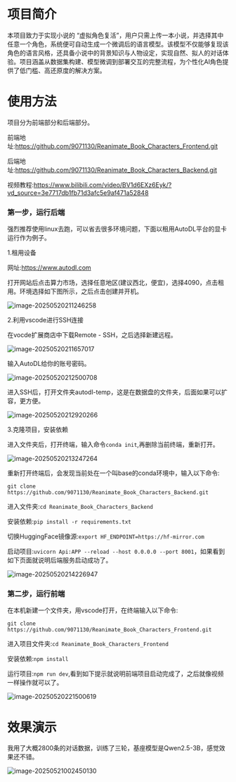 # 项目简介

本项目致力于实现小说的 “虚拟角色复活”，用户只需上传一本小说，并选择其中任意一个角色，系统便可自动生成一个微调后的语言模型。该模型不仅能够复现该角色的语言风格，还具备小说中的背景知识与人物设定，实现自然、拟人的对话体验。项目涵盖从数据集构建、模型微调到部署交互的完整流程，为个性化AI角色提供了低门槛、高还原度的解决方案。

# 使用方法

项目分为前端部分和后端部分。

前端地址:https://github.com/9071130/Reanimate_Book_Characters_Frontend.git

后端地址:https://github.com/9071130/Reanimate_Book_Characters_Backend.git

视频教程:https://www.bilibili.com/video/BV1d6EXz6Eyk/?vd_source=3e7717db1fb71d3afc5e9af471a52848

### 第一步，运行后端

强烈推荐使用linux去跑，可以省去很多环境问题，下面以租用AutoDL平台的显卡运行作为例子。

1.租用设备

网址:https://www.autodl.com

打开网站后点击算力市场，选择任意地区(建议西北，便宜)，选择4090，点击租用。环境选择如下图所示，之后点击创建并开机。

![image-20250520211246258](C:\Users\whp\AppData\Roaming\Typora\typora-user-images\image-20250520211246258.png)

2.利用vscode进行SSH连接

在vocde扩展商店中下载Remote - SSH，之后选择新建远程。

![image-20250520211657017](C:\Users\whp\AppData\Roaming\Typora\typora-user-images\image-20250520211657017.png)

输入AutoDL给你的账号密码。

![image-20250520212500708](C:\Users\whp\AppData\Roaming\Typora\typora-user-images\image-20250520212500708.png)

进入SSH后，打开文件夹autodl-temp，这是在数据盘的文件夹，后面如果可以扩容，更方便。

![image-20250520212920266](C:\Users\whp\AppData\Roaming\Typora\typora-user-images\image-20250520212920266.png)

3.克隆项目，安装依赖

进入文件夹后，打开终端，输入命令`conda init`,再删除当前终端，重新打开。

![image-20250520213247264](C:\Users\whp\AppData\Roaming\Typora\typora-user-images\image-20250520213247264.png)

重新打开终端后，会发现当前处在一个叫base的conda环境中，输入以下命令:

`git clone https://github.com/9071130/Reanimate_Book_Characters_Backend.git`

进入文件夹:`cd Reanimate_Book_Characters_Backend`

安装依赖:`pip install -r requirements.txt`

切换HuggingFace镜像源:`export HF_ENDPOINT=https://hf-mirror.com`

启动项目:`uvicorn Api:APP --reload --host 0.0.0.0 --port 8001`，如果看到如下页面就说明后端服务启动成功了。

![image-20250520214226947](C:\Users\whp\AppData\Roaming\Typora\typora-user-images\image-20250520214226947.png)

### 第二步，运行前端

在本机新建一个文件夹，用vscode打开，在终端输入以下命令:

`git clone https://github.com/9071130/Reanimate_Book_Characters_Frontend.git`

进入项目文件夹:`cd Reanimate_Book_Characters_Frontend`

安装依赖:`npm install`

运行项目:`npm run dev`,看到如下提示就说明前端项目启动完成了，之后就像视频一样操作就可以了。

![image-20250520221500619](C:\Users\whp\AppData\Roaming\Typora\typora-user-images\image-20250520221500619.png)

# 效果演示

我用了大概2800条的对话数据，训练了三轮，基座模型是Qwen2.5-3B，感觉效果还不错。

![image-20250521002450130](C:\Users\whp\AppData\Roaming\Typora\typora-user-images\image-20250521002450130.png)



